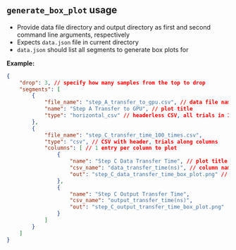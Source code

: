 ## `generate_box_plot` usage

* Provide data file directory and output directory as first and second command line arguments, respectively
* Expects `data.json` file in current directory
* `data.json` should list all segments to generate box plots for

**Example:**
```data.json
{
    "drop": 3, // specify how many samples from the top to drop
    "segments": [
        {
            "file_name": "step_A_transfer_to_gpu.csv", // data file name
            "name": "Step A Transfer to GPU", // plot title
            "type": "horizontal_csv" // headerless CSV, all trials in 1 row
        },
        {
            "file_name": "step_C_transfer_time_100_times.csv",
            "type": "csv", // CSV with header, trials along columns
            "columns": [ // 1 entry per column to plot
                {
                    "name": "Step C Data Transfer Time", // plot title
                    "csv_name": "data_transfer_time(ns)", // column name used in CSV
                    "out": "step_C_data_transfer_time_box_plot.png" // optional output file name
                },
                {
                    "name": "Step C Output Transfer Time",
                    "csv_name": "output_transfer_time(ns)",
                    "out": "step_C_output_transfer_time_box_plot.png"
                }
            ]
        }
    ]
}
```
